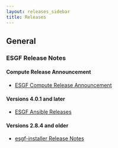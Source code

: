 ```yaml
---
layout: releases_sidebar
title: Releases
---
```

##  General

### ESGF Release Notes

#### Compute Release Announcement

* [ESGF Compute Release Announcement]({{site.url}}/esgf-compute-announcement.html)

#### Versions 4.0.1 and later

* [ESGF Ansible Releases](https://esgf.github.io/esgf-ansible/whatsnew/whatsnew.html)

#### Versions 2.8.4 and older

* [esgf-installer Release Notes](https://github.com/ESGF/esgf-installer/wiki/ESGF-Release-Notes)
